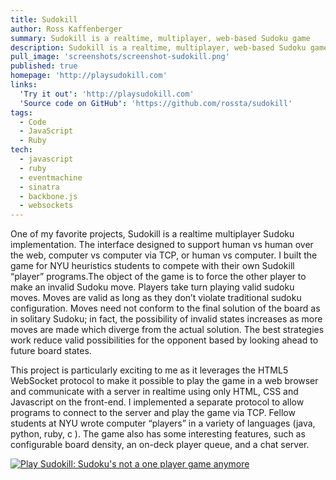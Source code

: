 ```yaml
---
title: Sudokill
author: Ross Kaffenberger
summary: Sudokill is a realtime, multiplayer, web-based Sudoku game
description: Sudokill is a realtime, multiplayer, web-based Sudoku game
pull_image: 'screenshots/screenshot-sudokill.png'
published: true
homepage: 'http://playsudokill.com'
links:
  'Try it out': 'http://playsudokill.com'
  'Source code on GitHub': 'https://github.com/rossta/sudokill'
tags:
  - Code
  - JavaScript
  - Ruby
tech:
  - javascript
  - ruby
  - eventmachine
  - sinatra
  - backbone.js
  - websockets
---
```


One of my favorite projects, Sudokill is a realtime multiplayer Sudoku implementation. The interface designed to support human vs human over the web, computer vs computer via TCP, or human vs computer. I built the game for NYU heuristics students to compete with their own Sudokill “player” programs.The object of the game is to force the other player to make an invalid Sudoku move. Players take turn playing valid sudoku moves. Moves are valid as long as they don’t violate traditional sudoku configuration. Moves need not conform to the final solution of the board as in solitary Sudoku; in fact, the possibility of invalid states increases as more moves are made which diverge from the actual solution. The best strategies work reduce valid possibilities for the opponent based by looking ahead to future board states.

This project is particularly exciting to me as it leverages the HTML5 WebSocket protocol to make it possible to play the game in a web browser and communicate with a server in realtime using only HTML, CSS and Javascript on the front-end. I implemented a separate protocol to allow programs to connect to the server and play the game via TCP. Fellow students at NYU wrote computer “players” in a variety of languages (java, python, ruby, c ). The game also has some interesting features, such as configurable board density, an on-deck player queue, and a chat server.

[![Play Sudokill: Sudoku's not a one player game anymore](screenshots/screenshot-sudokill.png)](http://playsudokill.com)

